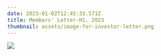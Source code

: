 ```yaml
---
date: 2023-01-02T12:45:33.571Z
title: Members' Letter-H1, 2023
thumbnail: assets/image-for-investor-letter.png
---
```



![](assets/a.png)